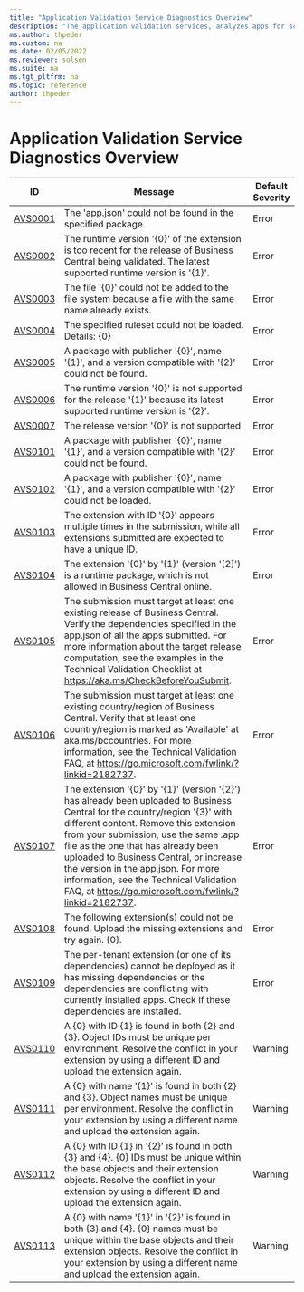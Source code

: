 ```yaml
---
title: "Application Validation Service Diagnostics Overview"
description: "The application validation services, analyzes apps for scenarios such as upgrading a tenant or uploading a PTE."
ms.author: thpeder
ms.custom: na
ms.date: 02/05/2022
ms.reviewer: solsen
ms.suite: na
ms.tgt_pltfrm: na
ms.topic: reference
author: thpeder
---
```


# Application Validation Service Diagnostics Overview

|ID|Message|Default Severity|
|--|-----------|----------------|
|[AVS0001](diagnostic-avs1.md)|The 'app.json' could not be found in the specified package.|Error|
|[AVS0002](diagnostic-avs2.md)|The runtime version '{0}' of the extension is too recent for the release of Business Central being validated. The latest supported runtime version is '{1}'.|Error|
|[AVS0003](diagnostic-avs3.md)|The file '{0}' could not be added to the file system because a file with the same name already exists.|Error|
|[AVS0004](diagnostic-avs4.md)|The specified ruleset could not be loaded. Details: {0}|Error|
|[AVS0005](diagnostic-avs5.md)|A package with publisher '{0}', name '{1}', and a version compatible with '{2}' could not be found.|Error|
|[AVS0006](diagnostic-avs6.md)|The runtime version '{0}' is not supported for the release '{1}' because its latest supported runtime version is '{2}'.|Error|
|[AVS0007](diagnostic-avs7.md)|The release version '{0}' is not supported.|Error|
|[AVS0101](diagnostic-avs101.md)|A package with publisher '{0}', name '{1}', and a version compatible with '{2}' could not be found.|Error|
|[AVS0102](diagnostic-avs102.md)|A package with publisher '{0}', name '{1}', and a version compatible with '{2}' could not be loaded.|Error|
|[AVS0103](diagnostic-avs103.md)|The extension with ID '{0}' appears multiple times in the submission, while all extensions submitted are expected to have a unique ID.|Error|
|[AVS0104](diagnostic-avs104.md)|The extension '{0}' by '{1}' (version '{2}') is a runtime package, which is not allowed in Business Central online.|Error|
|[AVS0105](diagnostic-avs105.md)|The submission must target at least one existing release of Business Central. Verify the dependencies specified in the app.json of all the apps submitted. For more information about the target release computation, see the examples in the Technical Validation Checklist at https://aka.ms/CheckBeforeYouSubmit.|Error|
|[AVS0106](diagnostic-avs106.md)|The submission must target at least one existing country/region of Business Central. Verify that at least one country/region is marked as 'Available' at aka.ms/bccountries. For more information, see the Technical Validation FAQ, at https://go.microsoft.com/fwlink/?linkid=2182737.|Error|
|[AVS0107](diagnostic-avs107.md)|The extension '{0}' by '{1}' (version '{2}') has already been uploaded to Business Central for the country/region '{3}' with different content. Remove this extension from your submission, use the same .app file as the one that has already been uploaded to Business Central, or increase the version in the app.json. For more information, see the Technical Validation FAQ, at https://go.microsoft.com/fwlink/?linkid=2182737.|Error|
|[AVS0108](diagnostic-avs108.md)|The following extension(s) could not be found. Upload the missing extensions and try again. {0}.|Error|
|[AVS0109](diagnostic-avs109.md)|The per-tenant extension (or one of its dependencies) cannot be deployed as it has missing dependencies or the dependencies are conflicting with currently installed apps. Check if these dependencies are installed.|Error|
|[AVS0110](diagnostic-avs110.md)|A {0} with ID {1} is found in both {2} and {3}. Object IDs must be unique per environment. Resolve the conflict in your extension by using a different ID and upload the extension again.|Warning|
|[AVS0111](diagnostic-avs111.md)|A {0} with name '{1}' is found in both {2} and {3}. Object names must be unique per environment. Resolve the conflict in your extension by using a different name and upload the extension again.|Warning|
|[AVS0112](diagnostic-avs112.md)|A {0} with ID {1} in '{2}' is found in both {3} and {4}. {0} IDs must be unique within the base objects and their extension objects. Resolve the conflict in your extension by using a different ID and upload the extension again.|Warning|
|[AVS0113](diagnostic-avs113.md)|A {0} with name '{1}' in '{2}' is found in both {3} and {4}. {0} names must be unique within the base objects and their extension objects. Resolve the conflict in your extension by using a different name and upload the extension again.|Warning|

